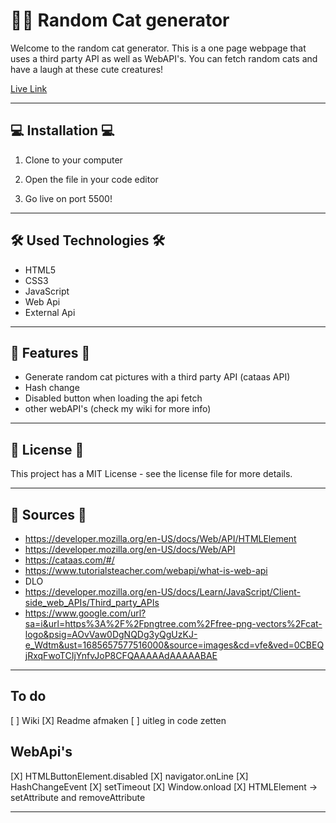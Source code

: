 # 👋🏼 Random Cat generator
Welcome to the random cat generator. This is a one page webpage that uses a third party API as well as WebAPI's. You can fetch random cats and have a laugh at these cute creatures!

[Live Link](https://hilal-tapan.github.io/front-end-A1/)

***

## 💻  Installation 💻 
1. Clone to your computer

2. Open the file in your code editor
   
3. Go live on port 5500!

***

## 🛠️ Used Technologies 🛠️
* HTML5
* CSS3
* JavaScript
* Web Api
* External Api

***

## 🔎 Features 🔎
* Generate random cat pictures with a third party API (cataas API)
* Hash change
* Disabled button when loading the api fetch
* other webAPI's (check my wiki for more info)
  
***

## 📄  License 📄 
This project has a MIT License - see the license file for more details.

***

## 	📁 Sources 	📁
* https://developer.mozilla.org/en-US/docs/Web/API/HTMLElement 
* https://developer.mozilla.org/en-US/docs/Web/API 
* https://cataas.com/#/ 
* https://www.tutorialsteacher.com/webapi/what-is-web-api 
* DLO
* https://developer.mozilla.org/en-US/docs/Learn/JavaScript/Client-side_web_APIs/Third_party_APIs
* https://www.google.com/url?sa=i&url=https%3A%2F%2Fpngtree.com%2Ffree-png-vectors%2Fcat-logo&psig=AOvVaw0DgNQDg3yQgUzKJ-e_Wdtm&ust=1685657577516000&source=images&cd=vfe&ved=0CBEQjRxqFwoTCIjYnfvJoP8CFQAAAAAdAAAAABAE 
***

## To do
[ ] Wiki
[X] Readme afmaken
[ ] uitleg in code zetten


## WebApi's
[X] HTMLButtonElement.disabled 
[X] navigator.onLine
[X] HashChangeEvent
[X] setTimeout
[X] Window.onload
[X] HTMLElement -> setAttribute and removeAttribute

---




<!-- Add a link to your live demo in Github Pages 🌐 CHECK-->


<!-- ☝️ replace this description with a description of your own work CHECK-->

<!-- replace the code in the /docs folder with your own, so you can showcase your work with GitHub Pages 🌍 -->

<!-- Add a nice poster image here at the end of the week, showing off your shiny frontend 📸 -->

<!-- Maybe a table of contents here? 📚 -->

<!-- How about a section that describes how to install this project? 🤓  CHECK-->

<!-- ...but how does one use this project? What are its features 🤔 -->

<!-- What external data source is featured in your project and what are its properties 🌠 CHECK -->

<!-- Maybe a checklist of done stuff and stuff still on your wishlist? ✅ -->

<!-- How about a license here? 📜 (or is it a licence?) 🤷 -->
